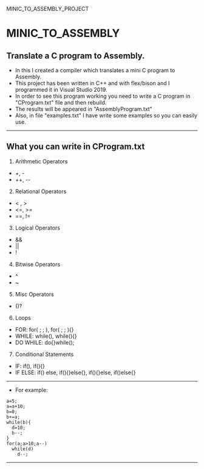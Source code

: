  MINIC_TO_ASSEMBLY_PROJECT
# MINIC_TO_ASSEMBLY
Translate a C program to Assembly.
--------------------------------------
* In this I created a compiler which translates a mini C program to Assembly. 
* This project has been written in C++ and with flex/bison and I programmed it in Visual Studio 2019.
* In order to see this program working you need to write a C program in "CProgram.txt" file and then rebuild.
* The results will be appeared in "AssemblyProgram.txt"
* Also, in file "examples.txt" I have write some examples so you can easily use.
--------------------------------------
## What you can write in CProgram.txt
1. Arithmetic Operators
  * +, -
  * ++, --
2. Relational Operators
  * < , >
  * <=, >=
  * ==, !=
3. Logical Operators
  * &&
  * ||
  * !
4. Bitwise Operators
  * ^
  * ~
5. Misc Operators
  * ()?
6. Loops
  * FOR: for( ; ; ), for( ; ; ){}
  * WHILE: while(), while(){}
  * DO WHILE: do{}while();
7. Conditional Statements
  * IF: if(), if(){}
  * IF ELSE: if() else, if(){}else{}, if(){}else, if()else{}
--------------------------------------
-  For example:
```
a=5;
a=a+10;
b=0;
b+=a;
while(b){
  d=10;
  b--;
}
for(a;a>10;a--)
  while(d)
    d--;
```
-------------------------------------------
